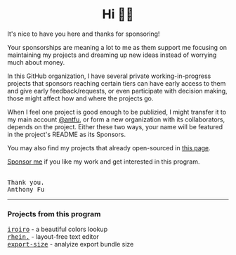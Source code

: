 <h1 align='center'>Hi 👋🏼</h1>

It's nice to have you here and thanks for sponsoring!

Your sponsorships are meaning a lot to me as them support me focusing on maintaining my projects and dreaming up new ideas instead of worrying much about money.

In this GitHub organization, I have several private working-in-progress projects that sponsors reaching certain tiers can have early access to them and give early feedback/requests, or even participate with decision making, those might affect how and where the projects go.

When I feel one project is good enough to be publizied, I might transfer it to my main account [@antfu](https://github.com/antfu), or form a new organization with its collaborators, depends on the project. Either these two ways, your name will be featured in the project's README as its Sponsors.

You may also find my projects that already open-sourced in [this page](https://antfu.me/projects).

[Sponsor me](https://github.com/sponsors/antfu) if you like my work and get interested in this program.

<br>
<samp>Thank you.</samp><br>
<samp>Anthony Fu</samp>

<hr>

### Projects from this program
  
<a href='https://github.com/antfu/iroiro'><samp>iroiro</samp></a> - a beautiful colors lookup<br>
<a href='https://github.com/antfu/rhein.'><samp>rhein.</samp></a> - layout-free text editor<br>
<a href='https://github.com/antfu/iroiro'><samp>export-size</samp></a> - analyize export bundle size<br>
